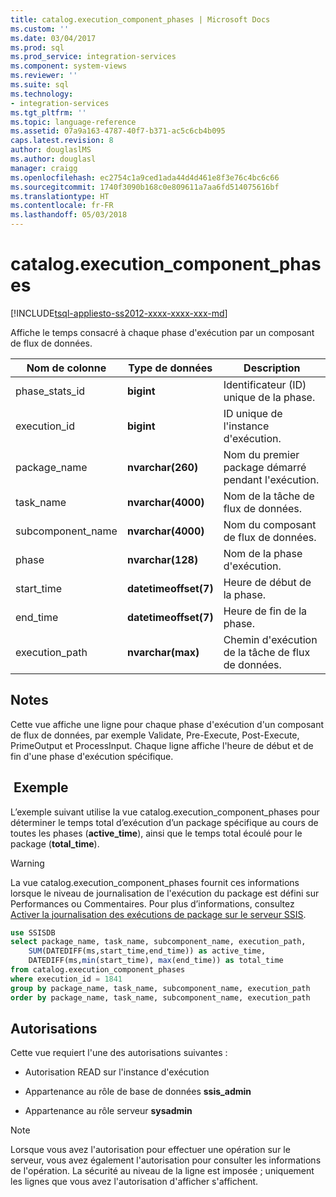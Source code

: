 ```yaml
---
title: catalog.execution_component_phases | Microsoft Docs
ms.custom: ''
ms.date: 03/04/2017
ms.prod: sql
ms.prod_service: integration-services
ms.component: system-views
ms.reviewer: ''
ms.suite: sql
ms.technology:
- integration-services
ms.tgt_pltfrm: ''
ms.topic: language-reference
ms.assetid: 07a9a163-4787-40f7-b371-ac5c6cb4b095
caps.latest.revision: 8
author: douglaslMS
ms.author: douglasl
manager: craigg
ms.openlocfilehash: ec2754c1a9ced1ada44d4d461e8f3e76c4bc6c66
ms.sourcegitcommit: 1740f3090b168c0e809611a7aa6fd514075616bf
ms.translationtype: HT
ms.contentlocale: fr-FR
ms.lasthandoff: 05/03/2018
---
```

# <a name="catalogexecutioncomponentphases"></a>catalog.execution_component_phases
[!INCLUDE[tsql-appliesto-ss2012-xxxx-xxxx-xxx-md](../../includes/tsql-appliesto-ss2012-xxxx-xxxx-xxx-md.md)]

  Affiche le temps consacré à chaque phase d'exécution par un composant de flux de données.  
  
|Nom de colonne|Type de données|Description|  
|-----------------|---------------|-----------------|  
|phase_stats_id|**bigint**|Identificateur (ID) unique de la phase.|  
|execution_id|**bigint**|ID unique de l'instance d'exécution.|  
|package_name|**nvarchar(260)**|Nom du premier package démarré pendant l'exécution.|  
|task_name|**nvarchar(4000)**|Nom de la tâche de flux de données.|  
|subcomponent_name|**nvarchar(4000)**|Nom du composant de flux de données.|  
|phase|**nvarchar(128)**|Nom de la phase d'exécution.|  
|start_time|**datetimeoffset(7)**|Heure de début de la phase.|  
|end_time|**datetimeoffset(7)**|Heure de fin de la phase.|  
|execution_path|**nvarchar(max)**|Chemin d'exécution de la tâche de flux de données.|  
  
## <a name="remarks"></a>Notes   
 Cette vue affiche une ligne pour chaque phase d'exécution d'un composant de flux de données, par exemple Validate, Pre-Execute, Post-Execute, PrimeOutput et ProcessInput. Chaque ligne affiche l'heure de début et de fin d'une phase d'exécution spécifique.  
  
## <a name="example"></a> Exemple  
 L’exemple suivant utilise la vue catalog.execution_component_phases pour déterminer le temps total d’exécution d’un package spécifique au cours de toutes les phases (**active_time**), ainsi que le temps total écoulé pour le package (**total_time**).  
  
> [!WARNING]  
>  La vue catalog.execution_component_phases fournit ces informations lorsque le niveau de journalisation de l'exécution du package est défini sur Performances ou Commentaires. Pour plus d’informations, consultez [Activer la journalisation des exécutions de package sur le serveur SSIS](../../integration-services/performance/integration-services-ssis-logging.md#server_logging).  
  
```sql
use SSISDB  
select package_name, task_name, subcomponent_name, execution_path,  
    SUM(DATEDIFF(ms,start_time,end_time)) as active_time,  
    DATEDIFF(ms,min(start_time), max(end_time)) as total_time  
from catalog.execution_component_phases  
where execution_id = 1841  
group by package_name, task_name, subcomponent_name, execution_path  
order by package_name, task_name, subcomponent_name, execution_path  
```  
  
## <a name="permissions"></a>Autorisations  
 Cette vue requiert l'une des autorisations suivantes :  
  
-   Autorisation READ sur l'instance d'exécution  
  
-   Appartenance au rôle de base de données **ssis_admin**  
  
-   Appartenance au rôle serveur **sysadmin**  
  
> [!NOTE]  
>  Lorsque vous avez l'autorisation pour effectuer une opération sur le serveur, vous avez également l'autorisation pour consulter les informations de l'opération. La sécurité au niveau de la ligne est imposée ; uniquement les lignes que vous avez l'autorisation d'afficher s'affichent.  
  
  
